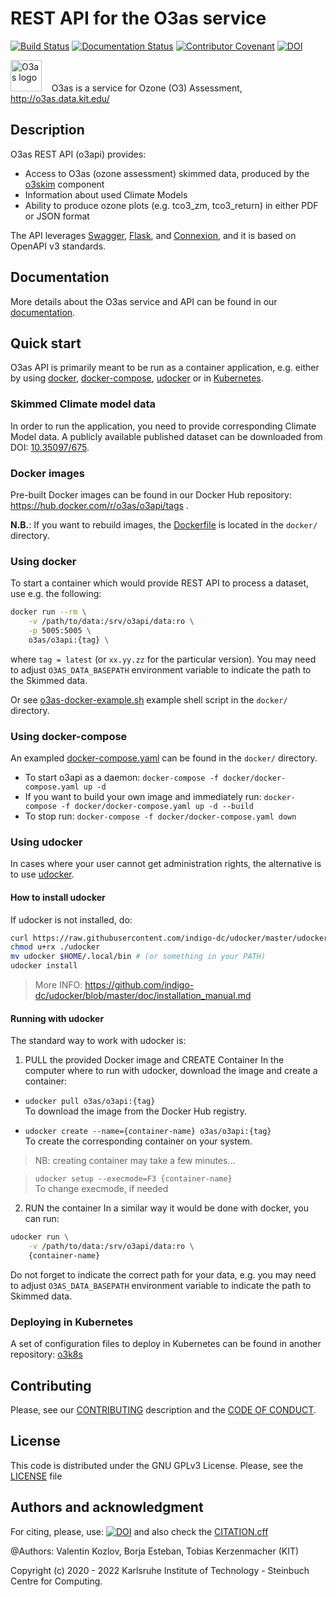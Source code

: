 # REST API for the O3as service
[![Build Status](https://jenkins.eosc-synergy.eu/buildStatus/icon?job=eosc-synergy-org%2Fo3api%2Fmaster)](https://jenkins.eosc-synergy.eu/job/eosc-synergy-org/job/o3api/job/master/)
[![Documentation Status](https://readthedocs.org/projects/o3as/badge/?version=latest)](https://o3as.readthedocs.io/en/latest/?badge=latest)
[![Contributor Covenant](https://img.shields.io/badge/Contributor%20Covenant-1.4-4baaaa.svg)](CODE_OF_CONDUCT.md)
[![DOI](https://zenodo.org/badge/DOI/10.5281/zenodo.7357936.svg)](https://doi.org/10.5281/zenodo.7357936)

[<img src="https://o3as.data.kit.edu/img/logos/o3as-logo.png" width=50 alt="O3as logo"/>](http://o3as.data.kit.edu/) &nbsp;&nbsp;
O3as is a service for Ozone (O3) Assessment, http://o3as.data.kit.edu/

## Description

O3as REST API (o3api) provides:

* Access to O3as (ozone assessment) skimmed data, produced by the [o3skim](https://git.scc.kit.edu/synergy.o3as/o3skim) component
* Information about used Climate Models
* Ability to produce ozone plots (e.g. tco3_zm, tco3_return) in either PDF or JSON format

The API leverages [Swagger](https://swagger.io/), [Flask](https://flask.palletsprojects.com/), 
and [Connexion](https://connexion.readthedocs.io/), and it is based on OpenAPI v3 standards.

## Documentation

More details about the O3as service and API can be found in our [documentation](https://o3as.readthedocs.io).

## Quick start
O3as API is primarily meant to be run as a container application, e.g. either by using [docker](#docker), [docker-compose](#docker-compose), [udocker](#udocker) or in [Kubernetes](#kubernetes).

### Skimmed Climate model data
In order to run the application, you need to provide corresponding Climate Model data. 
A publicly available published dataset can be downloaded from DOI: [10.35097/675](https://dx.doi.org/10.35097/675).

### Docker images
Pre-built Docker images can be found in our Docker Hub repository: https://hub.docker.com/r/o3as/o3api/tags .

**N.B.**: If you want to rebuild images, the [Dockerfile](docker/Dockerfile) is located in the `docker/` directory.

### Using docker  <a name="docker"></a>
To start a container which would provide REST API to process a dataset, use e.g. the following:
```sh
docker run --rm \
    -v /path/to/data:/srv/o3api/data:ro \
    -p 5005:5005 \
    o3as/o3api:{tag} \
```
where `tag = latest` (or `xx.yy.zz` for the particular version).
You may need to adjust `O3AS_DATA_BASEPATH` environment variable to indicate the path to the Skimmed data.

Or see [o3as-docker-example.sh](docker/o3as-docker-example.sh) example shell script in the `docker/` directory.

### Using docker-compose <a name="docker-compose"></a>
An exampled [docker-compose.yaml](docker/docker-compose.yaml) can be found in the `docker/` directory.

* To start o3api as a daemon: `docker-compose -f docker/docker-compose.yaml up -d`
* If you want to build your own image and immediately run: `docker-compose -f docker/docker-compose.yaml up -d --build`
* To stop run: `docker-compose -f docker/docker-compose.yaml down`


### Using udocker <a name="udocker"></a>
In cases where your user cannot get administration rights, the alternative is to use [udocker](https://indigo-dc.gitbook.io/udocker/). 

#### How to install udocker
If udocker is not installed, do:
```sh
curl https://raw.githubusercontent.com/indigo-dc/udocker/master/udocker.py > udocker
chmod u+rx ./udocker
mv udocker $HOME/.local/bin # (or something in your PATH)
udocker install
```
> More INFO: https://github.com/indigo-dc/udocker/blob/master/doc/installation_manual.md


#### Running with udocker
The standard way to work with udocker is:

1. PULL the provided Docker image and CREATE Container
In the computer where to run with udocker, download the image and create a container:

* `udocker pull o3as/o3api:{tag}` <br /> 
To download the image from the Docker Hub registry.

*  `udocker create --name={container-name} o3as/o3api:{tag}` <br /> 
To create the corresponding container on your system.

> NB: creating container may take a few minutes...

> `udocker setup --execmode=F3 {container-name}` <br />
To change execmode, if needed

2. RUN the container
In a similar way it would be done with docker, you can run:
```sh
udocker run \
    -v /path/to/data:/srv/o3api/data:ro \
    {container-name}
```
Do not forget to indicate the correct path for your data, e.g. you may need to adjust `O3AS_DATA_BASEPATH` environment variable to indicate the path to Skimmed data.

### Deploying in Kubernetes <a name="kubernetes"></a>
A set of configuration files to deploy in Kubernetes can be found in another repository: [o3k8s](https://git.scc.kit.edu/synergy.o3as/o3k8s)

## Contributing
Please, see our [CONTRIBUTING](CONTRIBUTING.md) description and the [CODE OF CONDUCT](CODE_OF_CONDUCT.md).

## License
This code is distributed under the GNU GPLv3 License. Please, see the [LICENSE](LICENSE) file

## Authors and acknowledgment
For citing, please, use: [![DOI](https://zenodo.org/badge/DOI/10.5281/zenodo.7357936.svg)](https://doi.org/10.5281/zenodo.7357936)
and also check the [CITATION.cff](CITATION.cff)

@Authors: Valentin Kozlov, Borja Esteban, Tobias Kerzenmacher (KIT)

Copyright (c) 2020 - 2022 Karlsruhe Institute of Technology - Steinbuch Centre for Computing.
